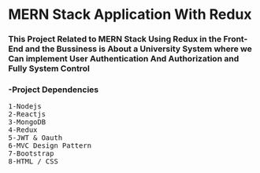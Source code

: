 # MERN Stack Application With Redux
### This Project Related to MERN Stack Using Redux in the Front-End and the Bussiness is About a University System where we Can implement User Authentication And Authorization and Fully System Control
### -Project Dependencies
<pre>
1-Nodejs
2-Reactjs
3-MongoDB
4-Redux
5-JWT & Oauth
6-MVC Design Pattern
7-Bootstrap
8-HTML / CSS
</pre>
